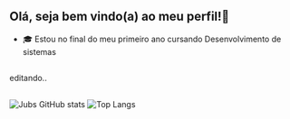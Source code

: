 ## Olá, seja bem vindo(a) ao meu perfil!💐
- 🎓 Estou no final do meu primeiro ano cursando Desenvolvimento de sistemas
##
editando..

##
![Jubs GitHub stats](https://github-readme-stats.vercel.app/api?username=Julia-Linda-Demais&show_icons=true&theme=transparent)
![Top Langs](https://github-readme-stats.vercel.app/api/top-langs/?username=Julia-Linda-Demais&layout=compact&theme=transparent)
